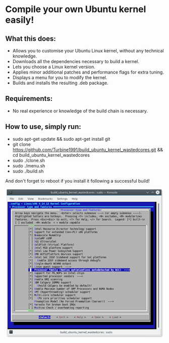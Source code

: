 # Compile your own Ubuntu kernel easily!

## What this does:
* Allows you to customise your Ubuntu Linux kernel, without any technical knowledge.
* Downloads all the dependencies necessary to build a kernel.
* Lets you choose a Linux kernel version.
* Applies minor additional patches and performance flags for extra tuning.
* Displays a menu for you to modify the kernel.
* Builds and installs the resulting .deb package.

## Requirements:
* No real experience or knowledge of the build chain is necessary.

## How to use, simply run:
* sudo apt-get update && sudo apt-get install git
* git clone https://github.com/Turbine1991/build_ubuntu_kernel_wastedcores.git && cd build_ubuntu_kernel_wastedcores
* sudo ./clone.sh
* sudo ./menu.sh
* sudo ./build.sh

And don't forget to reboot if you install it following a successful build!

![Screenshot](screen1.png)
